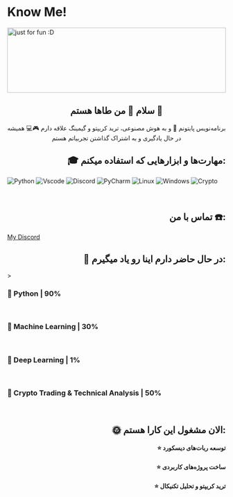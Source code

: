 # Know Me!

<img align="center" src="https://github.com/user-attachments/assets/62661972-dac9-406c-8f76-44b4a86597ed"  height="150px" width="100%" alt="just for fun :D">

<h2 align="center">سلام 👋 من طاها هستم 🗿</h2>
<p align="center">برنامه‌نویس پایتونم 🐍 و به هوش مصنوعی، ترید کریپتو و گیمینگ علاقه دارم 🎮💻 همیشه در حال یادگیری و به اشتراک گذاشتن تجربیاتم هستم </p>

<h2 align="right">🎓 مهارت‌ها و ابزارهایی که استفاده میکنم:</h2>

![Python](https://img.shields.io/badge/python-3670A0?style=for-the-badge&logo=python&logoColor=ffdd54) ![Vscode](https://img.shields.io/badge/VS%20Code-0078d7.svg?style=for-the-badge&logo=visual-studio-code&logoColor=white) ![Discord](https://img.shields.io/badge/Discord-%2356B9F1.svg?style=for-the-badge&logo=discord&logoColor=white) ![PyCharm](https://img.shields.io/badge/PyCharm-000000.svg?style=for-the-badge&logo=pycharm&logoColor=white) ![Linux](https://img.shields.io/badge/Linux-FCC624?style=for-the-badge&logo=linux&logoColor=black) ![Windows](https://img.shields.io/badge/Windows-0078D4?style=for-the-badge&logo=windows&logoColor=white) ![Crypto](https://img.shields.io/badge/Crypto%20Trading-%2300D4FF.svg?style=for-the-badge&logo=bitcoin&logoColor=white)

<br>
<h2 align="right">تماس با من ☎️:</h2>
<a href="https://discord.com/users/812641116918120469" align="right">My Discord</a>

<br>
<h2 align="right">🌱 در حال حاضر دارم اینا رو یاد میگیرم:</h2>>
<h3 align="left">🔮 Python | 90%</h3><img align="left" src="https://github.com/user-attachments/assets/688631d6-8b99-4ce2-97ea-9ee5976e7dd0" width="90%" height="16px">
<br>
<h3 align="left">🔮 Machine Learning | 30%</h3><img align="left" src="https://github.com/user-attachments/assets/688631d6-8b99-4ce2-97ea-9ee5976e7dd0" width="30%" height="16px">
<br>
<h3 align="left">🔮 Deep Learning | 1%</h3><img align="left" src="https://github.com/user-attachments/assets/688631d6-8b99-4ce2-97ea-9ee5976e7dd0" width="1%" height="16px">
<br>
<h3 align="left">🔮 Crypto Trading & Technical Analysis | 50%</h3><img align="left" src="https://github.com/user-attachments/assets/688631d6-8b99-4ce2-97ea-9ee5976e7dd0" width="50%" height="16px">
<br>

<h2 align="right">🌞 الان مشغول این کارا هستم: </h2>
<h4 align="right">⭐️ توسعه ربات‌های دیسکورد</h4>
<h4 align="right">⭐️ ساخت پروژه‌های کاربردی</h4>
<h4 align="right">⭐️ ترید کریپتو و تحلیل تکنیکال</h4>
